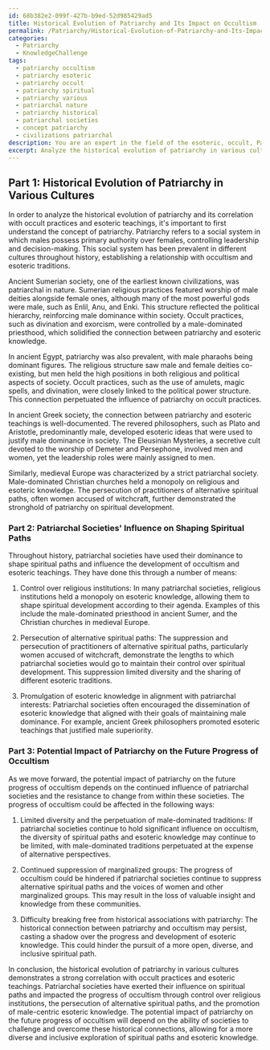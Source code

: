 ```yaml
---
id: 68b382e2-099f-427b-b9ed-52d985429ad5
title: Historical Evolution of Patriarchy and Its Impact on Occultism
permalink: /Patriarchy/Historical-Evolution-of-Patriarchy-and-Its-Impact-on-Occultism/
categories:
  - Patriarchy
  - KnowledgeChallenge
tags:
  - patriarchy occultism
  - patriarchy esoteric
  - patriarchy occult
  - patriarchy spiritual
  - patriarchy various
  - patriarchal nature
  - patriarchy historical
  - patriarchal societies
  - concept patriarchy
  - civilizations patriarchal
description: You are an expert in the field of the esoteric, occult, Patriarchy and Education. You are a writer of tests, challenges, books and deep knowledge on Patriarchy for initiates and students to gain deep insights and understanding from. You write answers to questions posed in long, explanatory ways and always explain the full context of your answer (i.e., related concepts, formulas, examples, or history), as well as the step-by-step thinking process you take to answer the challenges. Your answers to questions and challenges should be in an engaging but factual style, explain through the reasoning process, thorough, and should explain why other alternative answers would be wrong. Summarize the key themes, ideas, and conclusions at the end.
excerpt: Analyze the historical evolution of patriarchy in various cultures and its correlation with occult practices and esoteric teachings. Identify how particular patriarchal societies have maintained their influence on shaping spiritual paths and their potential impact on the future progress of occultism.
---
```

## Part 1: Historical Evolution of Patriarchy in Various Cultures

In order to analyze the historical evolution of patriarchy and its correlation with occult practices and esoteric teachings, it's important to first understand the concept of patriarchy. Patriarchy refers to a social system in which males possess primary authority over females, controlling leadership and decision-making. This social system has been prevalent in different cultures throughout history, establishing a relationship with occultism and esoteric traditions.

Ancient Sumerian society, one of the earliest known civilizations, was patriarchal in nature. Sumerian religious practices featured worship of male deities alongside female ones, although many of the most powerful gods were male, such as Enlil, Anu, and Enki. This structure reflected the political hierarchy, reinforcing male dominance within society. Occult practices, such as divination and exorcism, were controlled by a male-dominated priesthood, which solidified the connection between patriarchy and esoteric knowledge.

In ancient Egypt, patriarchy was also prevalent, with male pharaohs being dominant figures. The religious structure saw male and female deities co-existing, but men held the high positions in both religious and political aspects of society. Occult practices, such as the use of amulets, magic spells, and divination, were closely linked to the political power structure. This connection perpetuated the influence of patriarchy on occult practices.

In ancient Greek society, the connection between patriarchy and esoteric teachings is well-documented. The revered philosophers, such as Plato and Aristotle, predominantly male, developed esoteric ideas that were used to justify male dominance in society. The Eleusinian Mysteries, a secretive cult devoted to the worship of Demeter and Persephone, involved men and women, yet the leadership roles were mainly assigned to men.

Similarly, medieval Europe was characterized by a strict patriarchal society. Male-dominated Christian churches held a monopoly on religious and esoteric knowledge. The persecution of practitioners of alternative spiritual paths, often women accused of witchcraft, further demonstrated the stronghold of patriarchy on spiritual development.

### Part 2: Patriarchal Societies' Influence on Shaping Spiritual Paths

Throughout history, patriarchal societies have used their dominance to shape spiritual paths and influence the development of occultism and esoteric teachings. They have done this through a number of means:

1. Control over religious institutions: In many patriarchal societies, religious institutions held a monopoly on esoteric knowledge, allowing them to shape spiritual development according to their agenda. Examples of this include the male-dominated priesthood in ancient Sumer, and the Christian churches in medieval Europe.

2. Persecution of alternative spiritual paths: The suppression and persecution of practitioners of alternative spiritual paths, particularly women accused of witchcraft, demonstrate the lengths to which patriarchal societies would go to maintain their control over spiritual development. This suppression limited diversity and the sharing of different esoteric traditions.

3. Promulgation of esoteric knowledge in alignment with patriarchal interests: Patriarchal societies often encouraged the dissemination of esoteric knowledge that aligned with their goals of maintaining male dominance. For example, ancient Greek philosophers promoted esoteric teachings that justified male superiority.

### Part 3: Potential Impact of Patriarchy on the Future Progress of Occultism

As we move forward, the potential impact of patriarchy on the future progress of occultism depends on the continued influence of patriarchal societies and the resistance to change from within these societies. The progress of occultism could be affected in the following ways:

1. Limited diversity and the perpetuation of male-dominated traditions: If patriarchal societies continue to hold significant influence on occultism, the diversity of spiritual paths and esoteric knowledge may continue to be limited, with male-dominated traditions perpetuated at the expense of alternative perspectives.

2. Continued suppression of marginalized groups: The progress of occultism could be hindered if patriarchal societies continue to suppress alternative spiritual paths and the voices of women and other marginalized groups. This may result in the loss of valuable insight and knowledge from these communities.

3. Difficulty breaking free from historical associations with patriarchy: The historical connection between patriarchy and occultism may persist, casting a shadow over the progress and development of esoteric knowledge. This could hinder the pursuit of a more open, diverse, and inclusive spiritual path.

In conclusion, the historical evolution of patriarchy in various cultures demonstrates a strong correlation with occult practices and esoteric teachings. Patriarchal societies have exerted their influence on spiritual paths and impacted the progress of occultism through control over religious institutions, the persecution of alternative spiritual paths, and the promotion of male-centric esoteric knowledge. The potential impact of patriarchy on the future progress of occultism will depend on the ability of societies to challenge and overcome these historical connections, allowing for a more diverse and inclusive exploration of spiritual paths and esoteric knowledge.
